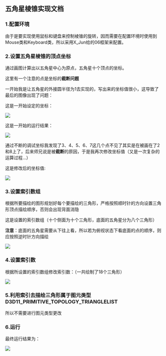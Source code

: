 ## 五角星棱锥实现文档

### 1.配置环境

由于是要实现使用鼠标和键盘来控制棱锥的旋转，因而需要在配置环境时使用到Mouse类和Keyboard类，所以采用X_Jun给的06框架来配置。

### 2.设置五角星棱锥的顶点坐标

通过画图计算出以五角星中心为原点，五角星十个顶点的坐标。

这里有一个注意的点是坐标的**截断问题**

一开始我是让五角星的外接圆半径为1去实现的，写出来的坐标值很小，这导致了最后的图像出现了问题：

这是一开始设定的坐标：

![](F:\pen1.png)

这是一开始的运行结果：

![](F:\pen3.png)

通过不断的调试坐标我发现了3、4、5、6、7这几个点不见了其实是在被画在了2和8上了，后来师兄说是被**截断**的原因，于是我再次修改坐标值（又是一次复杂的运算过程...）

这是修改后的坐标值:

![](F:\pen5.png)

### 3.设置索引数组

根据所要描绘的图形规划好每个要描绘的三角形，严格按照顺时针的方向设置三角形顶点描绘顺序，否则会出现背面消隐

这是设置的索引数组（十个侧面为十个三角形，底面的五角星分为八个三角形）

**注意**：底面的五角星需要从下往上看，所以若为俯视状态下看底面的点的顺序，则应按照逆时针方向描绘

![](F:\pen2.png)

### 4.设置索引数

根据所设置的索引数组修改索引数：（一共绘制了18个三角形）

![](F:\pen6.png)

### 5.利用索引去描绘三角形属于图元类型D3D11_PRIMITIVE_TOPOLOGY_TRIANGLELIST

所以不需要进行图元类型更改

### 6.运行

最终运行结果为：

![](F:\pen7.png)



